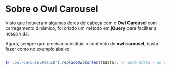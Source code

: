 # Sobre o Owl Carousel

Visto que houveram algumas dores de cabeça com o **Owl Carousel** com carregamento dinâmico, foi criado um método em **jQuery** para facilitar a nossa vida.

Agora, sempre que precisar substituir o conteúdo do **owl carousel**, basta fazer como no exemplo abaixo:

```js

$('.owl-carousel#meuID').replaceOwlContent($data); // onde $data = ao retorno da requisição.

```
